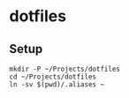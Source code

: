 # dotfiles

## Setup
```
mkdir -P ~/Projects/dotfiles
cd ~/Projects/dotfiles
ln -sv $(pwd)/.aliases ~
```
